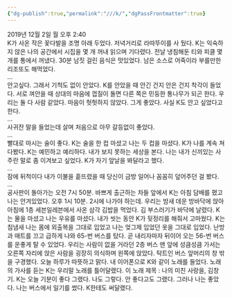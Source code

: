 ```yaml
---
{"dg-publish":true,"permalink":"///k/","dgPassFrontmatter":true}
---
```



2019년 12월 2일 월 오후 2:40
<br/>
K가 사온 작은 꽃다발을 조명 아래 두었다. 저녁거리로 라따뚜이를 사 뒀다. K는 익숙하지 않은 나의 공간에서 시집을 몇 개 꺼내 읽으며 기다렸다. 전날 냉침해둔 티와 피클 몇 개를 통에서 꺼냈다. 30분 남짓 걸린 음식은 맛있었다. 남은 소스로 어죽이라 부를만한 리조또도 해먹었다.<br/>
…<br/>
안고싶다. 그래서 기척도 없이 안았다. K를 안았을 때 안긴 건지 안은 건지 착각이 들었다. 서로 껴안을 때 상대의 마음에 껍질이 돌면 다른 쪽은 민둥한 통나무가 되곤 한다. 우리는 둘 다 사람 같았다. 마음이 헛헛하지 않았다. 그게 좋았다. 사실 K도 안고 싶었다고 한다.<br/>
…<br/>
사귀잔 말을 들었는데 살며 처음으로 아무 갈등없이 좋았다.<br/>
…<br/>
빨대로 마시는 술이 좋다. K는 술을 한 컵 마셨고 나는 두 컵을 마셨다. K가 나를 계속 쳐다봤다. K는 예민하고 예리하다. 내가 보지 못하는 세상을 본다. 나는 내가 신끼있는 사주란 말로 좀 이겨보고 싶었다. K가 자기 앞날을 봐달라고 했다.<br/>
…<br/>
잠에 뒤척이다 내가 이불을 흩뜨렸을 때 당신이 금방 일어나 꼼꼼히 덮어주던 걸 봤다.<br/>
…<br/>
공사판이 돌아가는 오전 7시 50분. 바쁘게 출근하는 차들 앞에서 K는 아침 담배를 폈고 나는 안겨있었다. 오후 1시 10분. 2시에 나가야 하는데. 우리는 밤새 데운 방바닥에 앉아 아침에 1층 세븐일레븐에서 사온 삼각 김밥을 먹었다. 김 부스러기가 바닥에 날렸다. K는 물을 마셨고 나는 우유를 마셨다. 내가 씻는 동안 K가 뒷정리를 해줘서 고마웠다. K는 침냄새 나는 몸에 외출복을 그대로 입었고 나는 엊그제 입었던 옷을 그대로 입었다. 난방과 매트를 끄고 급하게 나와 65-번 버스를 탔다. 곧 내리자마자 뒤이어 오는 56-번 버스를 운좋게 탈 수 있었다. 우리는 사람이 없을 거라던 2층 버스 맨 앞에 성큼성큼 가서는 오른쪽 자리에 앉은 사람을 굉장히 의식하며 왼쪽에 앉았다. 탁트인 버스 앞머리의 창 밖을 구경했다. 오늘 하루가 따뜻하고 맑다. 내 이어폰으로 K와 같이 노래를 들었다. 노래의 가사를 듣는 K는 우리말 노래를 틀어달랬다. 이 노래 제목 : 나의 미친 사랑을, 김창기. K는 오늘 기분이 좋다 그랬다. 나도 그렇다. 안 좋다고도 그랬다. 그러나 나는 좋았다. 나는 버스에서 일기를 썼다. K한테도 써달랬다.<br/>